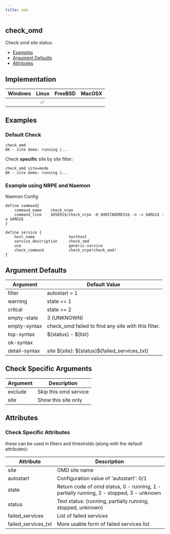 ```yaml
---
title: omd
---
```


## check_omd

Check omd site status.

- [Examples](#examples)
- [Argument Defaults](#argument-defaults)
- [Attributes](#attributes)

## Implementation

| Windows | Linux              | FreeBSD | MacOSX |
|:-------:|:------------------:|:-------:|:------:|
|         | :white_check_mark: |         |        |

## Examples

### Default Check

    check_omd
    OK - site demo: running |...

Check **specific** site by site filter:

    check_omd site=mode
    OK - site demo: running |...

### Example using NRPE and Naemon

Naemon Config

    define command{
        command_name    check_nrpe
        command_line    $USER1$/check_nrpe -H $HOSTADDRESS$ -n -c $ARG1$ -a $ARG2$
    }

    define service {
        host_name               testhost
        service_description     check_omd
        use                     generic-service
        check_command           check_nrpe!check_omd!
    }

## Argument Defaults

| Argument      | Default Value                                       |
| ------------- | --------------------------------------------------- |
| filter        | autostart = 1                                       |
| warning       | state == 1                                          |
| critcal       | state >= 2                                          |
| empty-state   | 3 (UNKNOWN)                                         |
| empty-syntax  | check_omd failed to find any site with this filter. |
| top-syntax    | \${status} - \${list}                               |
| ok-syntax     |                                                     |
| detail-syntax | site \${site}: \${status}\${failed_services_txt}    |

## Check Specific Arguments

| Argument | Description           |
| -------- | --------------------- |
| exclude  | Skip this omd service |
| site     | Show this site only   |

## Attributes

### Check Specific Attributes

these can be used in filters and thresholds (along with the default attributes):

| Attribute           | Description                                                                             |
| ------------------- | --------------------------------------------------------------------------------------- |
| site                | OMD site name                                                                           |
| autostart           | Configuration value of 'autostart': 0/1                                                 |
| state               | Return code of omd status, 0 - running, 1 - partially running, 2 - stopped, 3 - unknown |
| status              | Text status: (running, partially running, stopped, unknown)                             |
| failed_services     | List of failed services                                                                 |
| failed_services_txt | More usable form of failed services list                                                |
